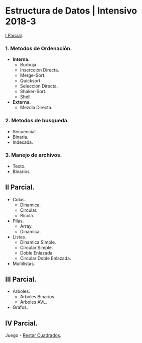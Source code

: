 # Estructura de Datos | Intensivo 2018-3

[I Parcial](https://github.com/chjesus/Estructura-de-Datos/tree/master/Parcial%20I).
### 1. Metodos de Ordenación. ###
   - **Interna.**
     - Burbuja.
     - Insercción Directa.
     - Merge-Sort.
     - Quicksort.
     - Selección Directa.
     - Shaker-Sort.
     - Shell.
   - **Externa.**
     - Mezcla Directa.
### 2. Metodos de busqueda. ###
   - Secuencial.
   - Binaria.
   - Indexada.
### 3. Manejo de archivos. ###
   - Texto.
   - Binarios.
## **II Parcial.** ##
  - Colas.
    - Dinamica.
    - Circular.
    - Bicola.
  - Pilas.
    - Array.
    - Dinamica.
  - Listas.
    - Dinamica Simple.
    - Circular Simple.
    - Doble Enlazada.
    - Circular Doble Enlazada.
  - Multilistas.
## **III Parcial.** ##
  - Arboles.
    - Arboles Binarios.
    - Arboles AVL.
  - Grafos.
## **IV Parcial.** ##
   Juego - [Restar Cuadrados](https://github.com/chjesus/Restar-Cuadrados).
